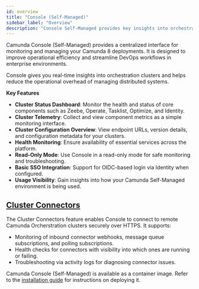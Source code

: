```yaml
---
id: overview
title: "Console (Self-Managed)"
sidebar_label: "Overview"
description: "Console Self-Managed provides key insights into orchestration cluster deployments, process orchestration usage, and streamlining usage tracking."
---
```


Camunda Console (Self-Managed) provides a centralized interface for monitoring and managing your Camunda 8 deployments. It is designed to improve operational efficiency and streamline DevOps workflows in enterprise environments.

Console gives you real-time insights into orchestration clusters and helps reduce the operational overhead of managing distributed systems.

**Key Features**

- **Cluster Status Dashboard**: Monitor the health and status of core components such as Zeebe, Operate, Tasklist, Optimize, and Identity.
- **Cluster Telemetry**: Collect and view component metrics as a simple monitoring interface.
- **Cluster Configuration Overview**: View endpoint URLs, version details, and configuration metadata for your clusters.
- **Health Monitoring**: Ensure availability of essential services across the platform.
- **Read-Only Mode**: Use Console in a read-only mode for safe monitoring and troubleshooting.
- **Basic SSO Integration**: Support for OIDC-based login via Identity when configured.
- **Usage Visibility**: Gain insights into how your Camunda Self-Managed environment is being used.

## [Cluster Connectors](https://docs.camunda.io/docs/components/console/manage-clusters/cluster-connectors/)

The Cluster Connectors feature enables Console to connect to remote Camunda Orcherstration clusters securely over HTTPS. It supports:

- Monitoring of inbound connector webhooks, message queue subscriptions, and polling subscriptions.
- Health checks for connectors with visibility into which ones are running or failing.
- Troubleshooting via activity logs for diagnosing connector issues.

Camunda Console (Self-Managed) is available as a container image. Refer to the [installation guide](/self-managed/setup/overview.md) for instructions on deploying it.
